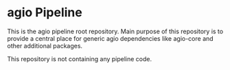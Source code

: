 # agio Pipeline

This is the agio pipeline root repository.
Main purpose of this repository is to provide a central place for generic agio dependencies 
like agio-core and other additional packages.

This repository is not containing any pipeline code.

